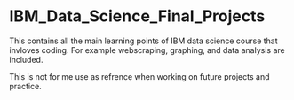 # IBM_Data_Science_Final_Projects
This contains all the main learning points of IBM data science course that invloves coding. For example webscraping, graphing, and data analysis are included.

This is not for me use as refrence when working on future projects and practice.
